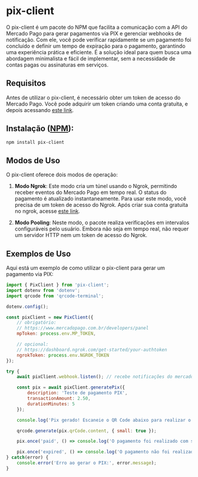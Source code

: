 # pix-client

O pix-client é um pacote do NPM que facilita a comunicação com a API do Mercado
Pago para gerar pagamentos via PIX e gerenciar webhooks de notificação. Com ele,
você pode verificar rapidamente se um pagamento foi concluído e definir um tempo
de expiração para o pagamento, garantindo uma experiência prática e eficiente. É
a solução ideal para quem busca uma abordagem minimalista e fácil de
implementar, sem a necessidade de contas pagas ou assinaturas em serviços.

## Requisitos

Antes de utilizar o pix-client, é necessário obter um token de acesso do Mercado
Pago. Você pode adquirir um token criando uma conta gratuita, e depois acessando
[este link](https://www.mercadopago.com.br/developers/panel).

## Instalação ([NPM](https://www.npmjs.com/package/pix-client)):

```bash
npm install pix-client
```

## Modos de Uso

O pix-client oferece dois modos de operação:

1. **Modo Ngrok**: Este modo cria um túnel usando o Ngrok, permitindo receber
   eventos do Mercado Pago em tempo real. O status do pagamento é atualizado
   instantaneamente. Para usar este modo, você precisa de um token de acesso do
   Ngrok. Após criar sua conta gratuita no ngrok, acesse
   [este link](https://dashboard.ngrok.com/get-started/your-authtoken).

2. **Modo Pooling**: Neste modo, o pacote realiza verificações em intervalos
   configuráveis pelo usuário. Embora não seja em tempo real, não requer um
   servidor HTTP nem um token de acesso do Ngrok.

## Exemplos de Uso

Aqui está um exemplo de como utilizar o pix-client para gerar um pagamento via
PIX:

```js
import { PixClient } from 'pix-client';
import dotenv from 'dotenv';
import qrcode from 'qrcode-terminal';

dotenv.config();

const pixClient = new PixClient({
    // obrigatório:
    // https://www.mercadopago.com.br/developers/panel
    mpToken: process.env.MP_TOKEN,

    // opcional:
    // https://dashboard.ngrok.com/get-started/your-authtoken
    ngrokToken: process.env.NGROK_TOKEN
});

try {
    await pixClient.webhook.listen(); // recebe notificações do mercadopago

    const pix = await pixClient.generatePix({
        description: 'Teste de pagamento PIX',
        transactionAmount: 2.50,
        durationMinutes: 5
    });

    console.log('Pix gerado! Escaneie o QR Code abaixo para realizar o pagamento:');

    qrcode.generate(pix.qrCode.content, { small: true });

    pix.once('paid', () => console.log('O pagamento foi realizado com sucesso! :)'));

    pix.once('expired', () => console.log('O pagamento não foi realizado a tempo :('));
} catch(error) {
    console.error('Erro ao gerar o PIX:', error.message);
}
```
